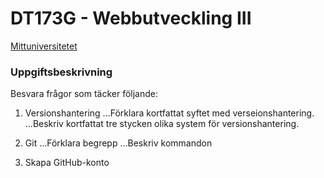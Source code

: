 # DT173G - Webbutveckling III

[Mittuniversitetet](https://www.miun.se/ "Mittuniversitetets Hemsida")

### Uppgiftsbeskrivning

Besvara frågor som täcker följande:

1. Versionshantering
   ...Förklara kortfattat syftet med verseionshantering.
   ...Beskriv kortfattat tre stycken olika system för versionshantering.

2. Git
   ...Förklara begrepp
   ...Beskriv kommandon

3. Skapa GitHub-konto
